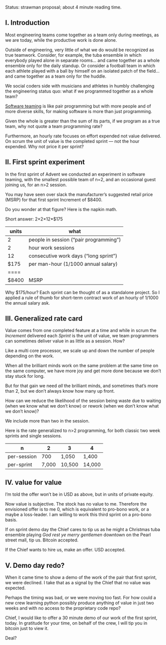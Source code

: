 Status: strawman proposal; about 4 minute reading time.


## I. Introduction
Most engineering teams come together as a team only during meetings, as we are today, while the productive work is done alone.

Outside of engineering, very little of what we do would be recognized as true teamwork.  Consider, for example, the tuba ensemble in which everybody played alone in separate rooms… and came together as a whole ensemble only for the daily standup. Or consider a football team in which each athlete played with a ball by himself on an isolated patch of the field… and came together as a team only for the huddle.

We social coders side with musicians and athletes  in humbly challenging the engineering status quo: what if we programmed together as a whole team? 

[Software teaming](https://www.amazon.com/Software-Teaming-Programming-Whole-Team-Approach-ebook/dp/B0BLL5WTKM) is like pair programming but with more people and of more diverse skills, for making software is more than just programming. 

Given  the whole is greater than the sum of its parts, if we program as a true team, why not quote a team programming rate?

Furthermore, an hourly rate focuses on effort expended not value delivered. On scrum the unit of value is the completed sprint — not the hour expended. Why not price it per sprint?

## II. First sprint experiment 

In the first sprint of Advent we conducted an experiment in software teaming, with the smallest possible team of n=2, and an occasional guest joining us, for an n>2 session.  

You may have seen over slack the manufacturer’s suggested retail price (MSRP) for that first sprint Increment of $8400.

Do you wonder at that figure? Here is the napkin math.

Short answer: 2×2×12*$175


|units|what|
|----|----|
|2|people in session (“pair programming”)|
|2|hour work sessions|
|12|consecutive work days (“long sprint”)|
|$175|per man-hour (1/1000 annual salary)|
|====|
|$8400| MSRP|


Why $175/hour? Each sprint can be thought of as a standalone project. So I applied a rule of thumb for short-term contract work of an hourly of 1/1000 the annual salary ask. 


## III. Generalized rate card 

Value comes from one completed feature at a time and while in scrum the *Increment* delivered each *Sprint* is the unit of value, we team programmers can sometimes deliver value in as little as a session. How?

Like a multi core processor, we scale up and down the number of people depending on the work. 

When all the brilliant minds work on the same problem at the same time on the same computer, we have more joy and get more done because we don’t stay stuck for long. 

But for that gain we need *all* the brilliant minds, and sometimes that’s more than 2, but we don’t always know how many up front.

How can we reduce the likelihood of the session being waste due to waiting (when we know what we don’t know) or rework (when we don’t know what we don’t know)?  

We include more than two in the session.

Here is the rate generalized to n>2 programming, for both classic two week sprints and single sessions.

|n|2|3|4|
|--|--|--|--|
|per-session|700|1,050|1,400|
|per-sprint|7,000|10,500|14,000|

## IV. value for value

I’m told the offer won’t be in USD as above, but in units of private equity.

Now value is subjective. The stock has no value to me. Therefore the envisioned offer is to me 0, which is equivalent to pro-bono work, or a maybe a loss-leader.  I am willing to work this third sprint on a pro-bono basis.

If on sprint demo day the Chief cares to tip us as he might a Christmas tuba ensemble playing *God rest ye merry gentlemen* downtown on the Pearl street mall, tip us. Bitcoin accepted.

If the Chief wants to hire us, make an offer. USD accepted. 

## V. Demo day redo?

When it came time to show a demo of the work of the pair that first sprint, we were declined.  I take that as a signal by the Chief that no value was expected.  

Perhaps the timing was bad, or we were moving too fast. For how could a new crew learning python possibly produce anything of value in just two weeks and with no access to the proprietary code repo?

Chief, I would like to offer a 30 minute demo of our work of the first sprint, today. In gratitude for your time, on behalf of the crew, I will tip you in bitcoin just to view it.

Deal? 